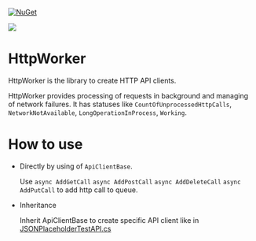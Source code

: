 [![NuGet](http://img.shields.io/nuget/v/HttpWorker.svg)](https://www.nuget.org/packages/HttpWorker/)

![](https://github.com/vpapenko/HttpWorker/workflows/Tests/badge.svg)

# HttpWorker
HttpWorker is the library to create HTTP API clients.

HttpWorker provides processing of requests in background and managing of network failures.
It has statuses like `CountOfUnprocessedHttpCalls`, `NetworkNotAvailable`, `LongOperationInProcess`, `Working`.

# How to use

* Directly by using of `ApiClientBase`.

  Use
`async AddGetCall`
`async AddPostCall`
`async AddDeleteCall`
`async AddPutCall`
to add http call to queue.

* Inheritance

  Inherit ApiClientBase to create specific API client like in [JSONPlaceholderTestAPI.cs](TestAPI/JSONPlaceholderTestAPI.cs)
